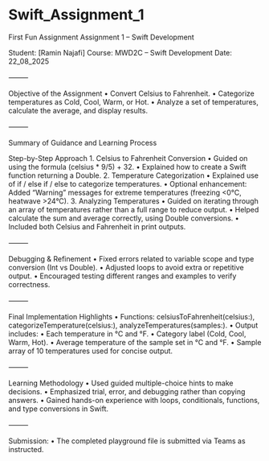 # Swift_Assignment_1
First Fun Assignment
Assignment 1 – Swift Development

Student: [Ramin Najafi]
Course: MWD2C – Swift Development
Date: 22_08_2025

⸻

Objective of the Assignment
    •    Convert Celsius to Fahrenheit.
    •    Categorize temperatures as Cold, Cool, Warm, or Hot.
    •    Analyze a set of temperatures, calculate the average, and display results.

⸻

Summary of Guidance and Learning Process

Step-by-Step Approach
    1.    Celsius to Fahrenheit Conversion
    •    Guided on using the formula (celsius * 9/5) + 32.
    •    Explained how to create a Swift function returning a Double.
    2.    Temperature Categorization
    •    Explained use of if / else if / else to categorize temperatures.
    •    Optional enhancement: Added “Warning” messages for extreme temperatures (freezing <0°C, heatwave >24°C).
    3.    Analyzing Temperatures
    •    Guided on iterating through an array of temperatures rather than a full range to reduce output.
    •    Helped calculate the sum and average correctly, using Double conversions.
    •    Included both Celsius and Fahrenheit in print outputs.

⸻

Debugging & Refinement
    •    Fixed errors related to variable scope and type conversion (Int vs Double).
    •    Adjusted loops to avoid extra or repetitive output.
    •    Encouraged testing different ranges and examples to verify correctness.

⸻

Final Implementation Highlights
    •    Functions: celsiusToFahrenheit(celsius:), categorizeTemperature(celsius:), analyzeTemperatures(samples:).
    •    Output includes:
    •    Each temperature in °C and °F.
    •    Category label (Cold, Cool, Warm, Hot).
    •    Average temperature of the sample set in °C and °F.
    •    Sample array of 10 temperatures used for concise output.

⸻

Learning Methodology
    •    Used guided multiple-choice hints to make decisions.
    •    Emphasized trial, error, and debugging rather than copying answers.
    •    Gained hands-on experience with loops, conditionals, functions, and type conversions in Swift.

⸻

Submission:
    •    The completed playground file is submitted via Teams as instructed.
